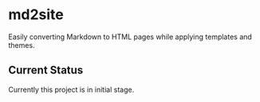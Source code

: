 # md2site

Easily converting Markdown to HTML pages while applying templates and themes.


## Current Status

Currently this project is in initial stage.
